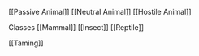 [[Passive Animal]]
[[Neutral Animal]]
[[Hostile Animal]]

Classes
[[Mammal]]
[[Insect]]
[[Reptile]]



[[Taming]]